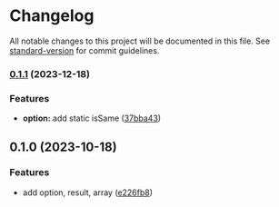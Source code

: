 # Changelog

All notable changes to this project will be documented in this file. See [standard-version](https://github.com/conventional-changelog/standard-version) for commit guidelines.

### [0.1.1](https://github.com/wopjs/tsur/compare/v0.1.0...v0.1.1) (2023-12-18)


### Features

* **option:** add static isSame ([37bba43](https://github.com/wopjs/tsur/commit/37bba43712cd7ccb2d378dec350681fba17d8f7e))

## 0.1.0 (2023-10-18)


### Features

* add option, result, array ([e226fb8](https://github.com/wopjs/tsur/commit/e226fb800695a2a286f81b0afb990ba7b6cfda64))
